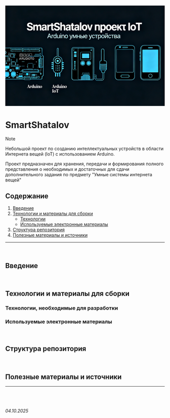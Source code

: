 ![image SmartShatalov generate](./trash/image/SmartShatalov.png)

# SmartShatalov


> [!NOTE]
> Небольшой проект по созданию интеллектуальных устройств 
> в области Интернета вещей (IoT) с использованием Arduino.
>
> Проект предназначен для хранения, передачи и формирования полного представления о необходимых и достаточных для сдачи дополнительного задания по предмету "Умные системы интернета вещей"
>

## Содержание

1. [Введение](README.md#введение)
2. [Технологии и материалы для сборки](./README.md#технологии-и-материалы-для-сборки)
   - [Технологии](./README.md#технологии-необходимые-для-разработки)
   - [Используемые электронные материалы](./README.md#используемые-электронные-материалы)
3. [Структура репозитория](./README.md#структура-репозитория)
4. [Полезные материалы и источники](./README.md#полезные-материалы-и-источники)

----

<br>

## Введение

<br>

## Технологии и материалы для сборки

### Технологии, необходимые для разработки

### Используемые электронные материалы

<br>

## Структура репозитория

<br>

## Полезные материалы и источники

----


<br><br>

###### 04.10.2025